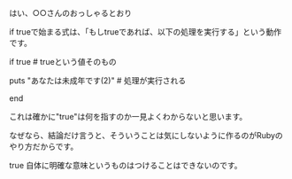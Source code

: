 はい、○○さんのおっしゃるとおり

if trueで始まる式は、「もしtrueであれば、以下の処理を実行する」という動作です。


if true # trueという値そのもの

puts "あなたは未成年です(2)" # 処理が実行される

end

これは確かに"true"は何を指すのか一見よくわからないと思います。


なぜなら、結論だけ言うと、そういうことは気にしないように作るのがRubyのやり方だからです。


 true 自体に明確な意味というものはつけることはできないのです。
 
 
